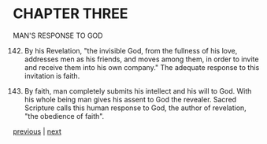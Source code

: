 # CHAPTER THREE

MAN'S RESPONSE TO GOD

142. By his Revelation, "the invisible God, from the fullness of his love, addresses men as his friends, and moves among them, in order to invite and receive them into his own company." The adequate response to this invitation is faith.

143. By faith, man completely submits his intellect and his will to God. With his whole being man gives his assent to God the revealer. Sacred Scripture calls this human response to God, the author of revelation, "the obedience of faith".

[previous](https://github.com/Tenari/non-fiction/blob/master/catechism/__PT.md) | [next](https://github.com/Tenari/non-fiction/blob/master/catechism/__PV.md)